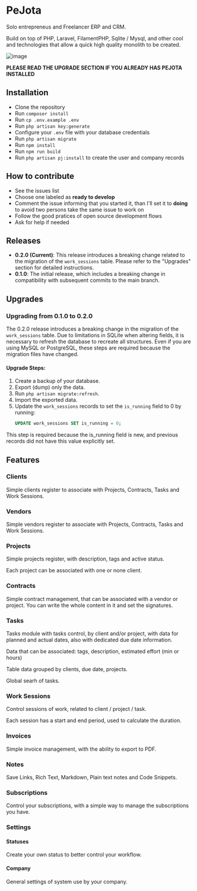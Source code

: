 # PeJota

Solo entrepreneus and Freelancer ERP and CRM.

Build on top of PHP, Laravel, FilamentPHP, Sqlite / Mysql, and other cool and technologies
that allow a quick high quality monolith to be created.

![image](https://github.com/user-attachments/assets/b859236d-6511-4e2f-96ad-b6278b57ab5d)


**PLEASE READ THE UPGRADE SECTION IF YOU ALREADY HAS PEJOTA INSTALLED**

## Installation

- Clone the repository
- Run `composer install`
- Run `cp .env.example .env`
- Run `php artisan key:generate`
- Configure your `.env` file with your database credentials
- Run `php artisan migrate`
- Run `npm install`
- Run `npm run build`
- Run `php artisan pj:install` to create the user and company records

## How to contribute

- See the issues list
- Choose one labeled as **ready to develop**
- Comment the issue informing that you started it, than I'll set it to **doing** to avoid two persons take the same issue to work on
- Follow the good pratices of open source development flows
- Ask for help if needed

## Releases

- **0.2.0 (Current)**: This release introduces a breaking change related to the migration of the `work_sessions` table. Please refer to the "Upgrades" section for detailed instructions.
- **0.1.0**: The initial release, which includes a breaking change in compatibility with subsequent commits to the main branch.

## Upgrades

### Upgrading from 0.1.0 to 0.2.0

The 0.2.0 release introduces a breaking change in the migration of the `work_sessions` table. Due to limitations in SQLite when altering fields, it is necessary to refresh the database to recreate all structures. Even if you are using MySQL or PostgreSQL, these steps are required because the migration files have changed.

#### Upgrade Steps:

1. Create a backup of your database.
2. Export (dump) only the data.
3. Run `php artisan migrate:refresh`.
4. Import the exported data.
5. Update the `work_sessions` records to set the `is_running` field to 0 by running:
   ```sql
   UPDATE work_sessions SET is_running = 0;
   ```
   
This step is required because the is_running field is new, and previous records did not have this value explicitly set.

## Features

### Clients

Simple clients register to associate with Projects, Contracts, Tasks and Work Sessions.

### Vendors

Simple vendors register to associate with Projects, Contracts, Tasks and Work Sessions.

### Projects

Simple projects register, with description, tags and active status.

Each project can be associated with one or none client.

### Contracts

Simple contract management, that can be associated with a vendor or project. You can write the whole content in it and set the signatures.

### Tasks

Tasks module with tasks control, by client and/or project, with data for planned and actual dates, also with dedicated due date information.

Data that can be associated: tags, description, estimated effort (min or hours)

Table data grouped by clients, due date, projects.

Global searh of tasks.

### Work Sessions

Control sessions of work, related to client / project / task.

Each session has a start and end period, used to calculate the duration.

### Invoices

Simple invoice management, with the ability to export to PDF.

### Notes

Save Links, Rich Text, Markdown, Plain text notes and Code Snippets.

### Subscriptions

Control your subscriptions, with a simple way to manage the subscriptions you have.

### Settings

#### Statuses

Create your own status to better control your workflow.

#### Company

General settings of system use by your company.
